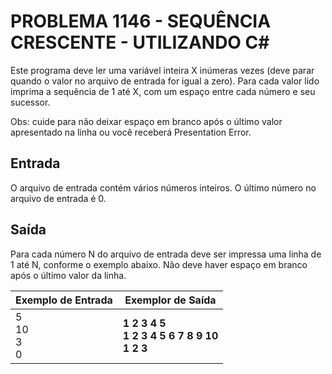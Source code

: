 # PROBLEMA 1146 - SEQUÊNCIA CRESCENTE - UTILIZANDO C#

Este programa deve ler uma variável inteira X inúmeras vezes (deve parar quando o valor no arquivo de entrada for igual a zero). Para cada valor lido imprima a sequência de 1 até X, com um espaço entre cada número e seu sucessor.

Obs: cuide para não deixar espaço em branco após o último valor apresentado na linha ou você receberá Presentation Error.

## Entrada
 O arquivo de entrada contém vários números inteiros. O último número no arquivo de entrada é 0.

## Saída
Para cada número N do arquivo de entrada deve ser impressa uma linha de 1 até N, conforme o exemplo abaixo. Não deve haver espaço em branco após o último valor da linha.


| Exemplo de Entrada| Exemplor de Saída                                          |
|-------------------|----------------------------------------------------------- |
| 5<br>10<br>3<br>0 | **1 2 3 4 5<br>1 2 3 4 5 6 7 8 9 10<br>1 2 3<br>**         |